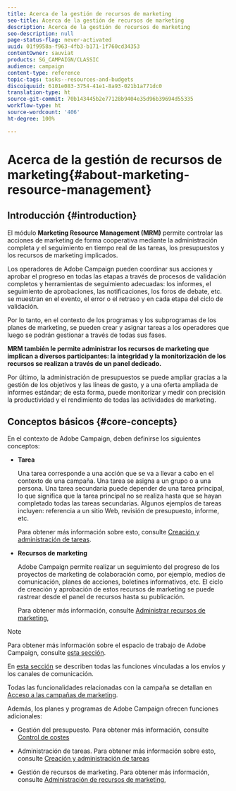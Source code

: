```yaml
---
title: Acerca de la gestión de recursos de marketing
seo-title: Acerca de la gestión de recursos de marketing
description: Acerca de la gestión de recursos de marketing
seo-description: null
page-status-flag: never-activated
uuid: 01f9958a-f963-4fb3-b171-1f760cd34353
contentOwner: sauviat
products: SG_CAMPAIGN/CLASSIC
audience: campaign
content-type: reference
topic-tags: tasks--resources-and-budgets
discoiquuid: 6101e083-3754-41e1-8a93-021b1a771dc0
translation-type: ht
source-git-commit: 70b143445b2e77128b9404e35d96b39694d55335
workflow-type: ht
source-wordcount: '406'
ht-degree: 100%

---
```



# Acerca de la gestión de recursos de marketing{#about-marketing-resource-management}

## Introducción {#introduction}

El módulo **Marketing Resource Management (MRM)** permite controlar las acciones de marketing de forma cooperativa mediante la administración completa y el seguimiento en tiempo real de las tareas, los presupuestos y los recursos de marketing implicados.

Los operadores de Adobe Campaign pueden coordinar sus acciones y aprobar el progreso en todas las etapas a través de procesos de validación completos y herramientas de seguimiento adecuadas: los informes, el seguimiento de aprobaciones, las notificaciones, los foros de debate, etc. se muestran en el evento, el error o el retraso y en cada etapa del ciclo de validación.

Por lo tanto, en el contexto de los programas y los subprogramas de los planes de marketing, se pueden crear y asignar tareas a los operadores que luego se podrán gestionar a través de todas sus fases.

**MRM también le permite administrar los recursos de marketing que implican a diversos participantes: la integridad y la monitorización de los recursos se realizan a través de un panel dedicado.**

Por último, la administración de presupuestos se puede ampliar gracias a la gestión de los objetivos y las líneas de gasto, y a una oferta ampliada de informes estándar; de esta forma, puede monitorizar y medir con precisión la productividad y el rendimiento de todas las actividades de marketing.

## Conceptos básicos {#core-concepts}

En el contexto de Adobe Campaign, deben definirse los siguientes conceptos:

* **Tarea**

   Una tarea corresponde a una acción que se va a llevar a cabo en el contexto de una campaña. Una tarea se asigna a un grupo o a una persona. Una tarea secundaria puede depender de una tarea principal, lo que significa que la tarea principal no se realiza hasta que se hayan completado todas las tareas secundarias. Algunos ejemplos de tareas incluyen: referencia a un sitio Web, revisión de presupuesto, informe, etc.

   Para obtener más información sobre esto, consulte [Creación y administración de tareas](../../campaign/using/creating-and-managing-tasks.md).

* **Recursos de marketing**

   Adobe Campaign permite realizar un seguimiento del progreso de los proyectos de marketing de colaboración como, por ejemplo, medios de comunicación, planes de acciones, boletines informativos, etc. El ciclo de creación y aprobación de estos recursos de marketing se puede rastrear desde el panel de recursos hasta su publicación.

   Para obtener más información, consulte [Administrar recursos de marketing](../../campaign/using/managing-marketing-resources.md),

>[!NOTE]
>
>Para obtener más información sobre el espacio de trabajo de Adobe Campaign, consulte [esta sección](../../platform/using/adobe-campaign-workspace.md).
>  
>En [esta sección](../../delivery/using/steps-about-delivery-creation-steps.md) se describen todas las funciones vinculadas a los envíos y los canales de comunicación.
>
>Todas las funcionalidades relacionadas con la campaña se detallan en [Acceso a las campañas de marketing](../../campaign/using/accessing-marketing-campaigns.md).

Además, los planes y programas de Adobe Campaign ofrecen funciones adicionales:

* Gestión del presupuesto. Para obtener más información, consulte [Control de costes](../../campaign/using/controlling-costs.md)

* Administración de tareas. Para obtener más información sobre esto, consulte [Creación y administración de tareas](../../campaign/using/creating-and-managing-tasks.md)

* Gestión de recursos de marketing. Para obtener más información, consulte [Administración de recursos de marketing](../../campaign/using/managing-marketing-resources.md),

